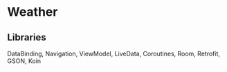 # Weather
## Libraries
DataBinding, Navigation, ViewModel, LiveData, Coroutines, Room, Retrofit, GSON, Koin
